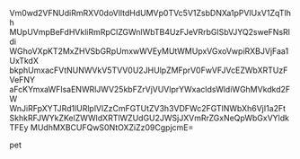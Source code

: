 Vm0wd2VFNUdiRmRXV0doVlltdHdUMVp0TVc5V1ZsbDNXa1pPVlUxV1ZqTlhh
MUpUVmpBeFdHVkliRmRpClZGWnlWbTB4UzFJeVRrbGlSbVJYQ2sweFNsRldi
WGhoVXpKT2MxZHVSbGRpUmxwWVEyMUtWMUpxVGxoVwpiRXBJVjFaa1UxTkdX
bkphUmxacFVtNUNWVkV5TVV0U2JHUlpZMFprV0FwVFJVcEZWbXRTUzFVeFNY
aFcKYmxaWFlsaENWRlJWV25kbFZrVjVUVlprYWxacldsWldiWGhMVkdkd2FW
WnJiRFpXYTJRd1lURlplVlZzCmFGTUtZV3h3VDFWc2FGTlNWbXh6VjI1a2Ft
SkhkRFJWYkZKelZWWldXRTlWZUdGU2JWSjJXVmRrZGxNeQpWbGxVYldkTFEy
MUdhMXBCUFQwS0NtOXZiZz09CgpjcmE=

pet